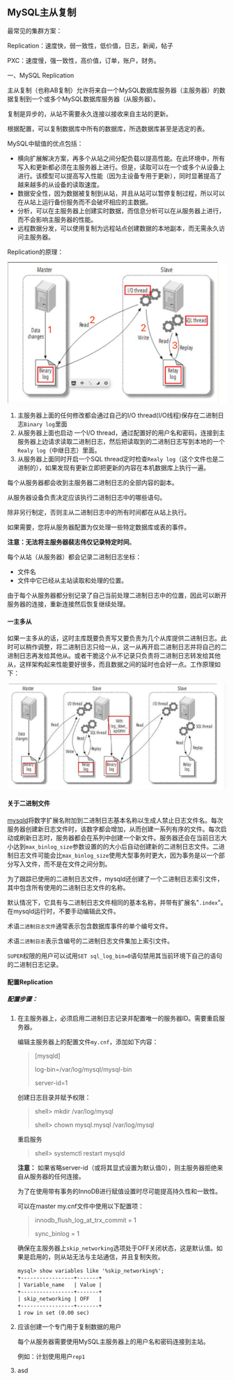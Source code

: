 ## MySQL主从复制

最常见的集群方案：

Replication：速度快，弱一致性，低价值，日志，新闻，帖子

PXC：速度慢，强一致性，高价值，订单，账户，财务。

一、MySQL Replication

主从复制（也称AB复制）允许将来自一个MySQL数据库服务器（主服务器）的数据复制到一个或多个MySQL数据库服务器（从服务器）。

复制是异步的，从站不需要永久连接以接收来自主站的更新。

根据配置，可以复制数据库中所有的数据库，所选数据库甚至是选定的表。

MySQL中赋值的优点包括：

- 横向扩展解决方案，再多个从站之间分配负载以提高性能。在此环境中，所有写入和更新都必须在主服务器上进行。但是，读取可以在一个或多个从设备上进行。该模型可以提高写入性能（因为主设备专用于更新），同时显著提高了越来越多的从设备的读取速度。
- 数据安全性，因为数据被复制到从站，并且从站可以暂停复制过程，所以可以在从站上运行备份服务而不会破坏相应的主数据。
- 分析，可以在主服务器上创建实时数据，而信息分析可以在从服务器上进行，而不会影响主服务器的性能。
- 远程数据分发，可以使用复制为远程站点创建数据的本地副本，而无需永久访问主服务器。

Replication的原理：

<img src="image/1592892518184.png">

1. 主服务器上面的任何修改都会通过自己的I/O thread(I/O线程)保存在二进制日志`Binary log`里面
2. 从服务器上面也启动 一个I/O thread，通过配置好的用户名和密码，连接到主服务器上边请求读取二进制日志，然后把读取到的二进制日志写到本地的一个`Realy log`（中继日志）里面。
3. 从服务器上面同时开启一个SQL thread定时检查`Realy log`（这个文件也是二进制的），如果发现有更新立即把更新的内容在本机数据库上执行一遍。

每个从服务器都会收到主服务器二进制日志的全部内容的副本。

从服务器设备负责决定应该执行二进制日志中的哪些语句。

除非另行制定，否则主从二进制日志中的所有时间都在从站上执行。

如果需要，您将从服务器配置为仅处理一些特定数据库或表的事件。

**注意：无法将主服务器裴志伟仅记录特定时间**。

每个从站（从服务器）都会记录二进制日志坐标：

- 文件名
- 文件中它已经从主站读取和处理的位置。

由于每个从服务器都分别记录了自己当前处理二进制日志中的位置，因此可以断开服务器的连接，重新连接然后恢复继续处理。

#### 一主多从

如果一主多从的话，这时主库既要负责写又要负责为几个从库提供二进制日志。此时可以稍作调整，将二进制日志只给一从，这一从再开启二进制日志并将自己的二进制日志再发给其他从。或者干脆这个从不记录只负责将二进制日志转发给其他从，这样架构起来性能要好很多，而且数据之间的延时也会好一点。工作原理如下：

<img src="image/1592892578841.png">

#### 关于二进制文件

[mysqld](https://dev.mysql.com/doc/refman/5.7/en/mysqld.html)将数字扩展名附加到二进制日志基本名称以生成人禁止日志文件名。每次服务器创建新日志文件时，该数字都会增加，从而创建一系列有序的文件。每次启动或刷新日志时，服务器都会在系列中创建一个新文件。服务器还会在当前日志大小达到`max_binlog_size`参数设置的的大小后自动创建新的二进制日志文件。二进制日志文件可能会比`max_binlog_size`使用大型事务时更大，因为事务是以一个部分写入文件，而不是在文件之间分割。

为了跟踪已使用的二进制日志文件，mysqld还创建了一个二进制日志索引文件，其中包含所有使用的二进制日志文件的名称。

默认情况下，它具有与二进制日志文件相同的基本名称，并带有扩展名"`.index`"。在mysqld运行时，不要手动编辑此文件。

术语`二进制日志文件`通常表示包含数据库事件的单个编号文件。

术语`二进制日志`表示含编号的二进制日志文件集加上索引文件。

`SUPER`权限的用户可以试用`SET sql_log_bin=0`语句禁用其当前环境下自己的语句的二进制日志记录。

#### 配置Replication

##### 配置步骤：

1. 在主服务器上，必须启用二进制日志记录并配置唯一的服务器ID。需要重启服务器。

    编辑主服务器上的配置文件`my.cnf`，添加如下内容：

    > [mysqld]
    >
    > log-bin=/var/log/mysql/mysql-bin
    >
    > server-id=1

    创建日志目录并赋予权限：

    > shell> mkdir  /var/log/mysql
    >
    > shell> chown mysql.mysql /var/log/mysql

    重启服务

    > shell> systemctl restart mysqld

    **注意：**
    如果省略server-id（或将其显式设置为默认值0），则主服务器拒绝来自从服务器的任何连接。

    为了在使用带有事务的InnoDB进行赋值设置时尽可能提高持久性和一致性。

    可以在master my.cnf文件中使用以下配置项：

    > innodb_flush_log_at_trx_commit = 1
    >
    > sync_binlog = 1

    确保在主服务器上`skip_networking`选项处于OFF关闭状态，这是默认值。如果是启用的，则从站无法与主站通信，并且复制失败。

    ```mysql 
    mysql> show variables like '%skip_networking%';
    +-----------------+-------+
    | Variable_name   | Value |
    +-----------------+-------+
    | skip_networking | OFF   |
    +-----------------+-------+
    1 row in set (0.00 sec)
    ```

2. 应该创建一个专门用于复制数据的用户

    每个从服务器需要使用MySQL主服务器上的用户名和密码连接到主站。

    例如：计划使用用户`rep1`

3. asd